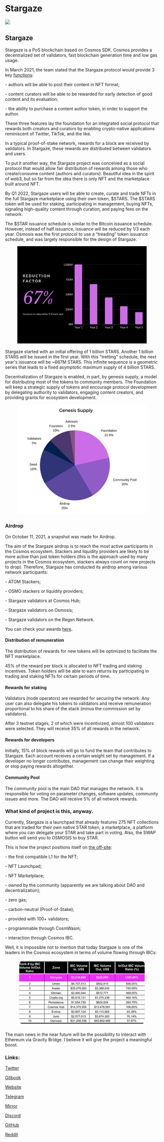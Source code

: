 # Stargaze

![](https://img3.teletype.in/files/e4/5e/e45e8caa-1f56-4c87-a9a5-406dff551d4b.png)

## Stargaze

Stargaze is a PoS blockchain based on Cosmos SDK. Cosmos provides a decentralized set of validators, fast blockchain generation time and low gas usage.

In March 2021, the team stated that the Stargaze protocol would provide 3 key [functions](https://medium.com/stargaze-protocol/stargaze-a-decentralized-and-incentivized-social-protocol-efd095b9479c):

\- authors will be able to post their content in NFT format;

\- content curators will be able to be rewarded for early detection of good content and its evaluation;

\- the ability to purchase a content author token, in order to support the author.

These three features lay the foundation for an integrated social protocol that rewards both creators and curators by enabling crypto-native applications reminiscent of Twitter, TikTok, and the like.

In a typical proof-of-stake network, rewards for a block are received by validators. In Stargaze, these rewards are distributed between validators and users.

To put it another way, the Stargaze project was conceived as a social protocol that would allow fair distribution of rewards among those who create/consume content (authors and curators). Beautiful idea in the spirit of web3, but so far from the idea there is only NFT and the marketplace built around NFT.

By Q1 2022, Stargaze users will be able to create, curate and trade NFTs in the full Stargaze marketplace using their own token, $STARS. The $STARS token will be used for staking, participating in management, buying NFTs, signaling high-quality content through curation, and paying fees on the network.

The $STAR issuance schedule is similar to the Bitcoin issuance schedule. However, instead of half issuance, issuance will be reduced by 1/3 each year. Osmosis was the first protocol to use a “treading” token issuance schedule, and was largely responsible for the design of Stargaze.

<figure><img src="../.gitbook/assets/image (18) (1).png" alt=""><figcaption></figcaption></figure>

Stargaze started with an initial offering of 1 billion STARS. Another 1 billion STARS will be issued in the first year. With this "tretting" schedule, the next year's issuance will be \~667M STARS. This infinite sequence is a geometric series that leads to a fixed asymptotic maximum supply of 4 billion STARS.

Decentralization of Stargaze is enabled, in part, by genesis supply, a model for distributing most of the tokens to community members. The Foundation will keep a strategic supply of tokens and encourage protocol development by delegating authority to validators, engaging content creators, and providing grants for ecosystem development.

<figure><img src="../.gitbook/assets/image (46).png" alt=""><figcaption></figcaption></figure>

### **Airdrop**

On October 11, 2021, a snapshot was made for Airdrop.

The aim of the Stargaze airdrop is to reach the most active participants in the Cosmos ecosystem. Stackers and liquidity providers are likely to be more active than just token holders (this is the approach used by many projects in the Cosmos ecosystem, stackers always count on new projects to drop). Therefore, Stargaze has conducted its airdrop among various network participants:

\- ATOM Stackers;

\- OSMO stackers or liquidity providers;

\- Stargaze validators at Cosmos Hub;

\- Stargaze validators on Osmosis;

\- Stargaze validators on the Regen Network.

You can check your awards [here](https://stargaze.zone/airdrop)**.**

#### **Distribution of remuneration**

The distribution of rewards for new tokens will be optimized to facilitate the NFT marketplace.

45% of the reward per block is allocated to NFT trading and staking incentives. Token holders will be able to earn returns by participating in trading and staking NFTs for certain periods of time.

#### **Rewards for** staking

Validators (node operators) are rewarded for securing the network. Any user can also delegate his tokens to validators and receive remuneration proportional to his share of the stack (minus the commission set by validators).

After 3 testnet stages, 2 of which were incentivized, almost 100 validators were selected. They will receive 35% of all rewards in the network.

#### **Rewards for developers**

Initially, 15% of block rewards will go to fund the team that contributes to Stargaze. Each account receives a certain weight set by management. If a developer no longer contributes, management can change their weighting or stop paying rewards altogether.

#### **Community Pool**

The community pool is the main DAO that manages the network. It is responsible for voting on parameter changes, software updates, community issues and more. The DAO will receive 5% of all network rewards.

### **What kind of project is this, anyway.**

Currently, Stargaze is a launchpad that already features 275 NFT collections that are traded for their own native STAR token, a marketplace, a platform where you can delegate your STAR and take part in voting. Also, the SWAP button will send you to OSMOSIS to buy STAR.

This is how the project positions itself on [the off-site](https://www.stargaze.zone/):

\- the first compatible L1 for the NFT;

\- NFT Launchpad;

\- NFT Marketplace;

\- owned by the community (apparently we are talking about DAO and decentralization);

\- zero gas;

\- carbon-neutral (Proof-of-Stake);

\- provided with 100+ validators;

\- programmable through CosmWasm;

\- interaction through Cosmos IBC.

Well, it is impossible not to mention that today Stargaze is one of the leaders in the Cosmos ecosystem in terms of volume flowing through IBCs:

<figure><img src="../.gitbook/assets/image (14) (1).png" alt=""><figcaption></figcaption></figure>

The main news in the near future will be the possibility to interact with Ethereum via Gravity Bridge. I believe it will give the project a meaningful boost.

### **Links:**

[Twitter](https://twitter.com/StargazeZone)&#x20;

[Gitbook](https://docs.stargaze.zone/guides/readme)

[Website](https://www.stargaze.zone/)

[Telegram](https://t.me/joinchat/ZQ95YmIn3AI0ODFh)

[Mirror](https://mirror.xyz/stargazezone.eth)

[Discord](https://discord.com/invite/stargaze)

[GitHub](https://github.com/public-awesome)

[Reddit](https://www.reddit.com/r/stargaze/)

